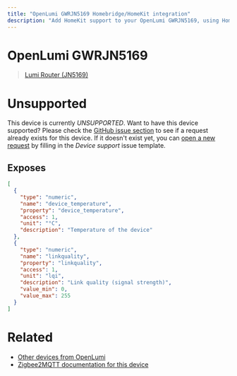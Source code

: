 ```yaml
---
title: "OpenLumi GWRJN5169 Homebridge/HomeKit integration"
description: "Add HomeKit support to your OpenLumi GWRJN5169, using Homebridge, Zigbee2MQTT and homebridge-z2m."
---
```

<!---
This file has been GENERATED using src/docgen/docgen.ts
DO NOT EDIT THIS FILE MANUALLY!
-->
# OpenLumi GWRJN5169
> [Lumi Router (JN5169)](https://github.com/igo-r/Lumi-Router-JN5169)


# Unsupported
This device is currently *UNSUPPORTED*.
Want to have this device supported? Please check the [GitHub issue section](https://github.com/itavero/homebridge-z2m/issues?q=GWRJN5169) to see if a request already exists for this device.
If it doesn't exist yet, you can [open a new request](https://github.com/itavero/homebridge-z2m/issues/new?assignees=&labels=enhancement&template=device_support.md&title=%5BDevice%5D+OpenLumi+GWRJN5169) by filling in the _Device support_ issue template.

## Exposes
```json
[
  {
    "type": "numeric",
    "name": "device_temperature",
    "property": "device_temperature",
    "access": 1,
    "unit": "°C",
    "description": "Temperature of the device"
  },
  {
    "type": "numeric",
    "name": "linkquality",
    "property": "linkquality",
    "access": 1,
    "unit": "lqi",
    "description": "Link quality (signal strength)",
    "value_min": 0,
    "value_max": 255
  }
]
```
# Related
* [Other devices from OpenLumi](../index.md#openlumi)
* [Zigbee2MQTT documentation for this device](https://www.zigbee2mqtt.io/devices/GWRJN5169.html)